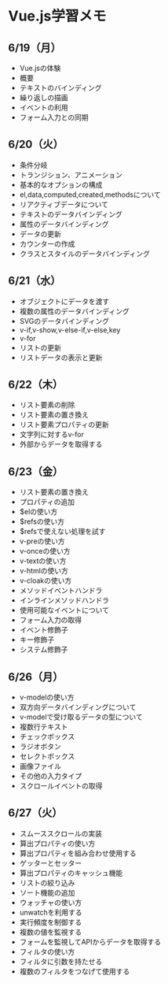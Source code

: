 # Vue.js学習メモ
## 6/19（月）
- Vue.jsの体験
- 概要
- テキストのバインディング
- 繰り返しの描画
- イベントの利用
- フォーム入力との同期

## 6/20（火）
- 条件分岐
- トランジション、アニメーション
- 基本的なオプションの構成
- el,data,computed,created,methodsについて
- リアクティブデータについて
- テキストのデータバインディング
- 属性のデータバインディング
- データの更新
- カウンターの作成
- クラスとスタイルのデータバインディング

## 6/21（水）
- オブジェクトにデータを渡す
- 複数の属性のデータバインディング
- SVGのデータバインディング
- v-if,v-show,v-else-if,v-else,key
- v-for
- リストの更新
- リストデータの表示と更新

## 6/22（木）
- リスト要素の削除
- リスト要素の置き換え
- リスト要素プロパティの更新
- 文字列に対するv-for
- 外部からデータを取得する

## 6/23（金）
- リスト要素の置き換え
- プロパティの追加
- $elの使い方
- $refsの使い方
- $refsで使えない処理を試す
- v-preの使い方
- v-onceの使い方
- v-textの使い方
- v-htmlの使い方
- v-cloakの使い方
- メソッドイベントハンドラ
- インラインメソッドハンドラ
- 使用可能なイベントについて
- フォーム入力の取得
- イベント修飾子
- キー修飾子
- システム修飾子

## 6/26（月）
- v-modelの使い方
- 双方向データバインディングについて
- v-modelで受け取るデータの型について
- 複数行テキスト
- チェックボックス
- ラジオボタン
- セレクトボックス
- 画像ファイル
- その他の入力タイプ
- スクロールイベントの取得

## 6/27（火）
- スムーススクロールの実装
- 算出プロパティの使い方
- 算出プロパティを組み合わせ使用する
- ゲッターとセッター
- 算出プロパティのキャッシュ機能
- リストの絞り込み
- ソート機能の追加
- ウォッチャの使い方
- unwatchを利用する
- 実行頻度を制御する
- 複数の値を監視する
- フォームを監視してAPIからデータを取得する
- フィルタの使い方
- フィルタに引数を持たせる
- 複数のフィルタをつなげて使用する
